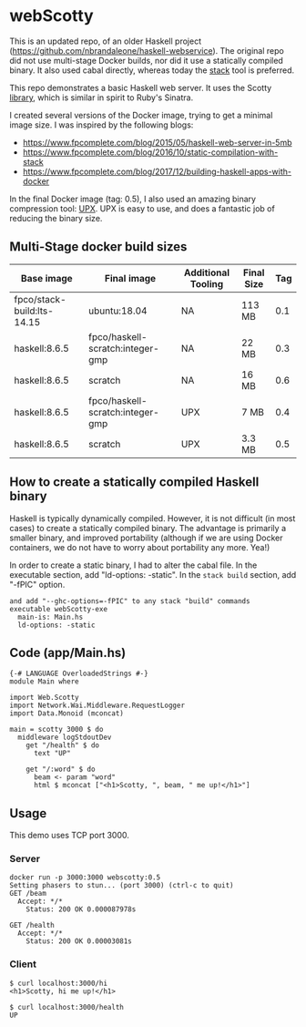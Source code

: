 # webScotty

This is an updated repo, of an older Haskell project (https://github.com/nbrandaleone/haskell-webservice).
The original repo did not use multi-stage Docker builds,
nor did it use a statically compiled binary. It also used cabal directly, whereas today the [stack](https://docs.haskellstack.org/en/v1.0.2/build_command/) tool is preferred.

This repo demonstrates a basic Haskell web server.  It uses
the Scotty [library](http://hackage.haskell.org/package/scotty),
which is similar in spirit to Ruby's Sinatra.

I created several versions of the Docker image, trying to get a minimal image size. I was inspired by the following blogs:
- https://www.fpcomplete.com/blog/2015/05/haskell-web-server-in-5mb
- https://www.fpcomplete.com/blog/2016/10/static-compilation-with-stack
- https://www.fpcomplete.com/blog/2017/12/building-haskell-apps-with-docker

In the final Docker image (tag: 0.5), I also used an amazing binary compression tool: [UPX](https://upx.github.io).  UPX is easy to use, and does a fantastic job of reducing the binary size.

## Multi-Stage docker build sizes
| Base image | Final image | Additional Tooling | Final Size | Tag |
| --- | --- | --- | --- | --- |
| fpco/stack-build:lts-14.15 | ubuntu:18.04 | NA | 113 MB | 0.1 |
| haskell:8.6.5 | fpco/haskell-scratch:integer-gmp | NA | 22 MB | 0.3 |
| haskell:8.6.5 | scratch | NA | 16 MB | 0.6 |
| haskell:8.6.5 | fpco/haskell-scratch:integer-gmp | UPX | 7 MB | 0.4 |
| haskell:8.6.5 | scratch | UPX | 3.3 MB | 0.5 |

## How to create a statically compiled Haskell binary
Haskell is typically dynamically compiled.  However, it is not
difficult (in most cases) to create a statically compiled binary.
The advantage is primarily a smaller binary, and improved portability (although if we are using Docker containers, we do not have to worry about portability any more. Yea!)

In order to create a static binary, I had to alter the cabal file.
In the executable section, add "ld-options: -static".
In the `stack build` section, add "-fPIC" option.

```
and add "--ghc-options=-fPIC" to any stack "build" commands
executable webScotty-exe
  main-is: Main.hs
  ld-options: -static
```

## Code (app/Main.hs)
```
{-# LANGUAGE OverloadedStrings #-}
module Main where

import Web.Scotty
import Network.Wai.Middleware.RequestLogger
import Data.Monoid (mconcat)

main = scotty 3000 $ do
  middleware logStdoutDev
    get "/health" $ do
	  text "UP"

    get "/:word" $ do
	  beam <- param "word"
      html $ mconcat ["<h1>Scotty, ", beam, " me up!</h1>"]
```

## Usage
This demo uses TCP port 3000.

### Server
```
docker run -p 3000:3000 webscotty:0.5
Setting phasers to stun... (port 3000) (ctrl-c to quit)
GET /beam
  Accept: */*
    Status: 200 OK 0.000087978s

GET /health
  Accept: */*
    Status: 200 OK 0.00003081s
```

### Client
```
$ curl localhost:3000/hi
<h1>Scotty, hi me up!</h1>

$ curl localhost:3000/health
UP
```

